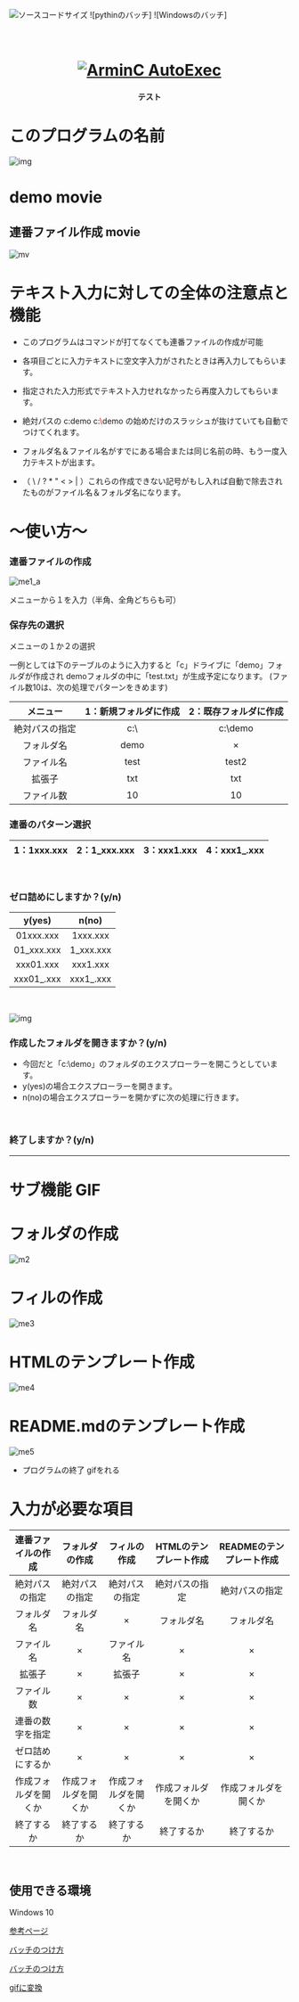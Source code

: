 ![ソースコードサイズ](https://img.shields.io/badge/test-nw-blue)
![pythinのバッチ]
![Windowsのバッチ]
<h1 align = "center">
  <br>
  <a href="https://github.com/ArmynC/ArminC-AutoExec/archive/master.zip"> <img src = "https://arminc.ga/resources/autoexec/arminc_autoexec.png" alt = " ArminC AutoExec "> </a>
</h1>
<h4 align = "center">テスト</h4>

# このプログラムの名前




![img](https://user-images.githubusercontent.com/69783019/101495044-5f89f680-39ab-11eb-9eb5-c4799b37a334.png)


# demo movie
## 連番ファイル作成 movie

![mv](https://user-images.githubusercontent.com/69783019/101377992-debcf300-38f5-11eb-8b99-b6c899afa05e.gif)

 
# テキスト入力に対しての全体の注意点と機能

* このプログラムはコマンドが打てなくても連番ファイルの作成が可能

* 各項目ごとに入力テキストに空文字入力がされたときは再入力してもらいます。

* 指定された入力形式でテキスト入力せれなかったら再度入力してもらいます。

* 絶対パスの c:demo c:<font color="Red">\\</font>demo の始めだけのスラッシュが抜けていても自動でつけてくれます。
 
* フォルダ名＆ファイル名がすでにある場合または同じ名前の時、もう一度入力テキストが出ます。

* （ \\ / ? * " < > | ）これらの作成できない記号がもし入れば自動で除去されたものがファイル名＆フォルダ名になります。

# ～使い方～
### 連番ファイルの作成

![me1_a](https://user-images.githubusercontent.com/69783019/101502363-34f06b80-39b4-11eb-9bbf-1d0b183b9ded.gif)

メニューから１を入力（半角、全角どちらも可）

### 保存先の選択

メニューの１か２の選択

一例としては下のテーブルのように入力すると「c」ドライブに「demo」フォルダが作成され
demoフォルダの中に「test.txt」が生成予定になります。
(ファイル数10は、次の処理でパターンをきめます)

| メニュー | 1：新規フォルダに作成 | 2：既存フォルダに作成 |
|:---:|:---:|:---:|
| 絶対パスの指定 | c:\ | c:\demo |
| フォルダ名 | demo | × |
| ファイル名 | test | test2 |
| 拡張子 | txt | txt |
| ファイル数 | 10 | 10 |


 
### 連番のパターン選択


 
| 1：1xxx.xxx | 2：1_xxx.xxx | 3：xxx1.xxx | 4：xxx1_.xxx |
|:---:|:---:|:---:|:---:|

<br>
 
### ゼロ詰めにしますか？(y/n)
| y(yes) | n(no) |
|:---:|:---:|
| 01xxx.xxx | 1xxx.xxx |
| 01_xxx.xxx | 1_xxx.xxx |
| xxx01.xxx | xxx1.xxx |
| xxx01_.xxx | xxx1_.xxx |

<br>

![img](https://user-images.githubusercontent.com/69783019/101378356-57bc4a80-38f6-11eb-9f5a-78a0f26df68d.png)
 
### 作成したフォルダを開きますか？(y/n)

* 今回だと「c:\demo」のフォルダのエクスプローラーを開こうとしています。
* y(yes)の場合エクスプローラーを開きます。
* n(no)の場合エクスプローラーを開かずに次の処理に行きます。

 
<br>

### 終了しますか？(y/n)

---
# サブ機能 GIF

# フォルダの作成
![m2](https://user-images.githubusercontent.com/69783019/101501711-6d437a00-39b3-11eb-9327-bbfc4c1a4765.gif)

# フィルの作成
![me3](https://user-images.githubusercontent.com/69783019/101501722-6fa5d400-39b3-11eb-89cd-48c4ce9d6255.gif)

# HTMLのテンプレート作成
![me4](https://user-images.githubusercontent.com/69783019/101501728-72082e00-39b3-11eb-9f4c-b6c92451b371.gif)

# README.mdのテンプレート作成
![me5](https://user-images.githubusercontent.com/69783019/101501737-73d1f180-39b3-11eb-8411-3fc8ac34c14b.gif)


* プログラムの終了
gifをれる

# 入力が必要な項目

| 連番ファイルの作成 | フォルダの作成 | フィルの作成 | HTMLのテンプレート作成 |READMEのテンプレート作成 |
|:---:|:---:|:---:|:---:|:---:|
| 絶対パスの指定 | 絶対パスの指定 | 絶対パスの指定 | 絶対パスの指定 | 絶対パスの指定 |
| フォルダ名 | フォルダ名 | × | フォルダ名 | フォルダ名 |
| ファイル名 | × | ファイル名 | × | × |
| 拡張子 | × | 拡張子 | × | × |
| ファイル数 | × | × | × | × |
| 連番の数字を指定 | × | × | × | × |
| ゼロ詰めにするか | × | × | × | × |
| 作成フォルダを開くか | 作成フォルダを開くか | 作成フォルダを開くか | 作成フォルダを開くか | 作成フォルダを開くか |
| 終了するか | 終了するか | 終了するか | 終了するか | 終了するか |

<br>

## 

## 使用できる環境

Windows 10




[参考ページ](https://github.com/matiassingers/awesome-readme)

[バッチのつけ方](https://qiita.com/koeri3/items/f85a617dcb6efebb2cab)

[バッチのつけ方](https://kic-yuuki.hatenablog.com/entry/2019/06/29/173256)

[gifに変換](https://rakko.tools/tools/86/)
